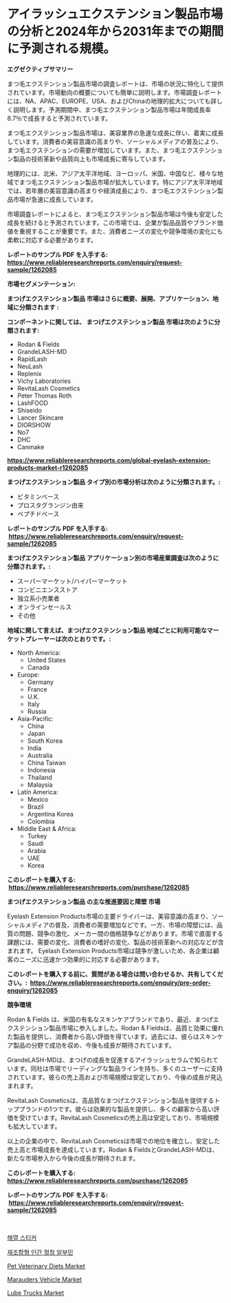 <p><h1>アイラッシュエクステンション製品市場の分析と2024年から2031年までの期間に予測される規模。</h1></p><p><strong>エグゼクティブサマリー</strong></p>
<p><p>まつ毛エクステンション製品市場の調査レポートは、市場の状況に特化して提供されています。市場動向の概要についても簡単に説明します。市場調査レポートには、NA、APAC、EUROPE、USA、およびChinaの地理的拡大についても詳しく説明します。予測期間中、まつ毛エクステンション製品市場は年間成長率8.7％で成長すると予測されています。</p><p>まつ毛エクステンション製品市場は、美容業界の急速な成長に伴い、着実に成長しています。消費者の美容意識の高まりや、ソーシャルメディアの普及により、まつ毛エクステンションの需要が増加しています。また、まつ毛エクステンション製品の技術革新や品質向上も市場成長に寄与しています。</p><p>地理的には、北米、アジア太平洋地域、ヨーロッパ、米国、中国など、様々な地域でまつ毛エクステンション製品市場が拡大しています。特にアジア太平洋地域では、若年層の美容意識の高まりや経済成長により、まつ毛エクステンション製品市場が急速に成長しています。</p><p>市場調査レポートによると、まつ毛エクステンション製品市場は今後も安定した成長を続けると予測されています。この市場では、企業が製品品質やブランド価値を重視することが重要です。また、消費者ニーズの変化や競争環境の変化にも柔軟に対応する必要があります。</p></p>
<p><strong>レポートのサンプル PDF を入手する: <a href="https://www.reliableresearchreports.com/enquiry/request-sample/1262085">https://www.reliableresearchreports.com/enquiry/request-sample/1262085</a></strong></p>
<p><strong>市場セグメンテーション:</strong></p>
<p><strong> まつげエクステンション製品 市場はさらに概要、展開、アプリケーション、地域に分類されます :</strong></p>
<p><strong>コンポーネントに関しては、 まつげエクステンション製品 市場は次のように分類されます: &nbsp;</strong></p>
<p><ul><li>Rodan & Fields</li><li>GrandeLASH-MD</li><li>RapidLash</li><li>NeuLash</li><li>Replenix</li><li>Vichy Laboratories</li><li>RevitaLash Cosmetics</li><li>Peter Thomas Roth</li><li>LashFOOD</li><li>Shiseido</li><li>Lancer Skincare</li><li>DIORSHOW</li><li>No7</li><li>DHC</li><li>Canmake</li></ul></p>
<p><strong><a href="https://www.reliableresearchreports.com/global-eyelash-extension-products-market-r1262085">https://www.reliableresearchreports.com/global-eyelash-extension-products-market-r1262085</a></strong></p>
<p><strong> まつげエクステンション製品 タイプ別の市場分析は次のように分類されます。:</strong></p>
<p><ul><li>ビタミンベース</li><li>プロスタグランジン由来</li><li>ペプチドベース</li></ul></p>
<p><strong>レポートのサンプル PDF を入手する: &nbsp;<a href="https://www.reliableresearchreports.com/enquiry/request-sample/1262085">https://www.reliableresearchreports.com/enquiry/request-sample/1262085</a></strong></p>
<p><strong> まつげエクステンション製品 アプリケーション別の市場産業調査は次のように分類されます。:</strong></p>
<p><ul><li>スーパーマーケット/ハイパーマーケット</li><li>コンビニエンスストア</li><li>独立系小売業者</li><li>オンラインセールス</li><li>その他</li></ul></p>
<p><strong>地域に関して言えば、まつげエクステンション製品 地域ごとに利用可能なマーケットプレーヤーは次のとおりです。:</strong></p>
<p><ul>
    <li>
        North America:
        <ul>
            <li>United States</li>
            <li>Canada</li>
        </ul>
    </li>
    <li>
        Europe:
        <ul>
            <li>Germany</li>
            <li>France</li>
            <li>U.K.</li>
            <li>Italy</li>
            <li>Russia</li>
        </ul>
    </li>
    <li>
        Asia-Pacific:
        <ul>
            <li>China</li>
            <li>Japan</li>
            <li>South Korea</li>
            <li>India</li>
            <li>Australia</li>
            <li>China Taiwan</li>
            <li>Indonesia</li>
            <li>Thailand</li>
            <li>Malaysia</li>
        </ul>
    </li>
    <li>
        Latin America:
        <ul>
            <li>Mexico</li>
            <li>Brazil</li>
            <li>Argentina Korea</li>
            <li>Colombia</li>
        </ul>
    </li>
    <li>
        Middle East & Africa:
        <ul>
            <li>Turkey</li>
            <li>Saudi</li>
            <li>Arabia</li>
            <li>UAE</li>
            <li>Korea</li>
        </ul>
    </li>
    </ul></p>
<p><strong>このレポートを購入する: &nbsp;<a href="https://www.reliableresearchreports.com/purchase/1262085">https://www.reliableresearchreports.com/purchase/1262085</a></strong></p>
<p><strong>まつげエクステンション製品 の主な推進要因と障壁 市場</strong></p>
<p><p>Eyelash Extension Products市場の主要ドライバーは、美容意識の高まり、ソーシャルメディアの普及、消費者の需要増加などです。一方、市場の障壁には、品質の問題、競争の激化、メーカー間の価格競争などがあります。市場で直面する課題には、需要の変化、消費者の嗜好の変化、製品の技術革新への対応などが含まれます。 Eyelash Extension Products市場は競争が激しいため、各企業は顧客のニーズに迅速かつ効果的に対応する必要があります。</p></p>
<p><strong>このレポートを購入する前に、質問がある場合は問い合わせるか、共有してください。:&nbsp; <a href="https://www.reliableresearchreports.com/enquiry/pre-order-enquiry/1262085">https://www.reliableresearchreports.com/enquiry/pre-order-enquiry/1262085</a></strong></p>
<p><strong>競争環境</strong></p>
<p><p>Rodan & Fields は、米国の有名なスキンケアブランドであり、最近、まつげエクステンション製品市場に参入しました。Rodan & Fieldsは、品質と効果に優れた製品を提供し、消費者から高い評価を得ています。過去には、彼らはスキンケア製品の分野で成功を収め、今後も成長が期待されています。</p><p>GrandeLASH-MDは、まつげの成長を促進するアイラッシュセラムで知られています。同社は市場でリーディングな製品ラインを持ち、多くのユーザーに支持されています。彼らの売上高および市場規模は安定しており、今後の成長が見込まれます。</p><p>RevitaLash Cosmeticsは、高品質なまつげエクステンション製品を提供するトップブランドの1つです。彼らは効果的な製品を提供し、多くの顧客から高い評価を受けています。RevitaLash Cosmeticsの売上高は安定しており、市場規模も拡大しています。</p><p>以上の企業の中で、RevitaLash Cosmeticsは市場での地位を確立し、安定した売上高と市場成長を達成しています。Rodan & FieldsとGrandeLASH-MDは、新たな市場参入から今後の成長が期待されます。 </p></p>
<p><strong>このレポートを購入する: &nbsp; <a href="https://www.reliableresearchreports.com/purchase/1262085">https://www.reliableresearchreports.com/purchase/1262085</a></strong></p>
<p><strong>レポートのサンプル PDF を入手する: &nbsp;<a href="https://www.reliableresearchreports.com/enquiry/request-sample/1262085">https://www.reliableresearchreports.com/enquiry/request-sample/1262085</a></strong><strong></strong></p>
<p>&nbsp;</p>
<p><p><a href="https://medium.com/@sweetums856856/%EC%97%B4%EA%B0%90%EC%86%8C-%EC%8A%A4%ED%8B%B0%EC%BB%A4-%EC%8B%9C%EC%9E%A5-%EA%B2%BD%EC%9F%81-%EB%B6%84%EC%84%9D-%EC%8B%9C%EC%9E%A5-%EB%8F%99%ED%96%A5-%EB%B0%8F-2031%EB%85%84%EA%B9%8C%EC%A7%80%EC%9D%98-%EC%98%88%EC%B8%A1-56cc7de3e736">해열 스티커</a></p><p><a href="https://github.com/GabrielBlanda5656/Market-Research-Report-List-1/blob/main/427913417465.md">재조합형 인간 혈청 알부민</a></p><p><a href="https://github.com/mahnoor2003/Market-Research-Report-List-3/blob/main/pet-veterinary-diets-market.md">Pet Veterinary Diets Market</a></p><p><a href="https://www.linkedin.com/pulse/decoding-marauders-vehicle-market-deep-dive-latest-trends-segmentation-lz4nf?trackingId=FvTSkrDXmGRBHmFJUMe%2BGQ%3D%3D">Marauders Vehicle Market</a></p><p><a href="https://www.linkedin.com/pulse/lube-trucks-market-research-report-key-successful-business-strategy-mnvaf?trackingId=Lw3QW%2FeE62M49L%2BjWmvovg%3D%3D">Lube Trucks Market</a></p></p>